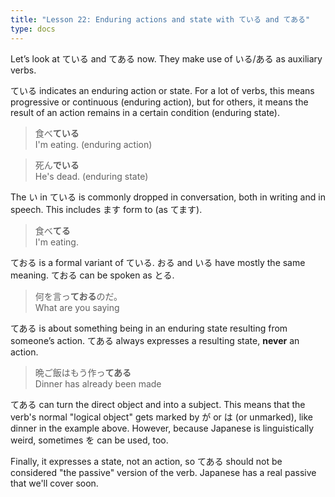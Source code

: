 ```yaml
---
title: "Lesson 22: Enduring actions and state with ている and てある"
type: docs
---
```



Let’s look at ている and てある now. They make use of いる/ある as auxiliary verbs.

ている indicates an enduring action or state. For a lot of verbs, this means progressive or continuous (enduring action), but for others, it means the result of an action remains in a certain condition (enduring state).

> 食べ<b>ている</b>  
> I'm eating. (enduring action)

> 死ん<b>でいる</b>  
> He's dead. (enduring state)


The い in ている is commonly dropped in conversation, both in writing and in speech. This includes ます form to (as てます).

> 食べ<b>てる</b>  
> I'm eating.


ておる is a formal variant of ている. おる and いる have mostly the same meaning. ておる can be spoken as とる.

> 何を言っ<b>ておる</b>のだ。  
> What are you saying


てある is about something being in an enduring state resulting from someone’s action. てある always expresses a resulting state, **never** an action.

> 晩ご飯はもう作っ<b>てある</b>  
> Dinner has already been made

てある can turn the direct object and into a subject. This means that the verb's normal "logical object" gets marked by が or は (or unmarked), like dinner in the example above. However, because Japanese is linguistically weird, sometimes を can be used, too.

Finally, it expresses a state, not an action, so てある should not be considered "the passive" version of the verb. Japanese has a real passive that we'll cover soon.